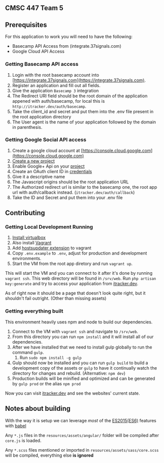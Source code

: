 ## CMSC 447 Team 5

## Prerequisites

For this application to work you will need to have the following:
- Basecamp API Access from (integrate.37signals.com)
- Google Cloud API Access

### Getting Basecamp API access

1. Login with the root basecamp account into [https://integrate.37signals.com](https://integrate.37signals.com).
2. Register an application and fill out all fields.
3. Give the application `Basecamp 3` integration
4. The Redirect URI field should be the root domain of the application appened with auth/basecamp, for local this is `http://itracker.dev/auth/basecamp`.
5. Take the client_id and secret and put them into the .env file present in the root application directory
6. The User agent is the name of your application followed by the domain in parenthesis.

### Getting Google Social API access

1. Create a google cloud account at [https://console.cloud.google.com](https://console.cloud.google.com)
2. [Create a new project](https://cloud.google.com/resource-manager/docs/creating-project)
3. Enable Google+ Api on your [project](https://console.cloud.google.com/apis)
4. Create an OAuth client ID in [credentials](https://console.cloud.google.com/apis/credentials)
5. Give it a descriptive name
6. The Javascript origins should be the root application URL
7. The Authorized redirect url is similar to the basecamp one, the root app url with auth/callback instead. (`itracker.dev/auth/callback`)
8. Take the ID and Secret and put them into your .env file

## Contributing

### Getting Local Development Running
1. [Install virtualbox](https://www.virtualbox.org/wiki/Downloads)
2. Also install [Vagrant](https://www.vagrantup.com)
3. Add [hostsupdater extension](https://github.com/cogitatio/vagrant-hostsupdater) to vagrant
4. Copy `.env.example` to `.env`, adjust for production and development environments.
5. Start the VM from the root app diretory and run `vagrant up`.

This will start the VM and you can connect to it after it's done by running `vagrant ssh`. This web directory will
be found in `/srv/web`. Run `php artisan key:generate` and try to access your application from [itracker.dev](itracker.dev).

As of right now it should be a page that doesn't look quite right, but it shouldn't fail outright. (Other than missing assets)

### Getting everything built
This environment heavily uses npm and node to build our dependencies.
1. Connect to the VM with `vagrant ssh` and navigate to `/srv/web`. 
2. From this directory you can run `npm install` and it will install all of our dependencies.
3. After we have installed that we need to install gulp globally to run the command `gulp`.
    1. Run `sudo npm install -g gulp`
4. Gulp should now be installed and you can run `gulp build` to build a development copy of the assets or `gulp` to have
it continually watch the directory for changes and rebuild. (Alternative: `npm dev`)
5. Production builds will be minified and optimized and can be generated by `gulp prod` or the alias `npm prod`

Now you can visit [itracker.dev](http://itracker.dev) and see the websites' current state. 

## Notes about building

With the way it is setup we can leverage _most_ of the [ES2015(ES6)](http://es6-features.org/#Constants) features with [babel](https://babeljs.io/)

Any `*.js` files in the `resources/assets/angular/` folder will be compiled after `core.js` is loaded.

Any `*.scss` files mentioned or imported in `resources/assets/sass/core.scss` will be compiled, everything else **is ignored**